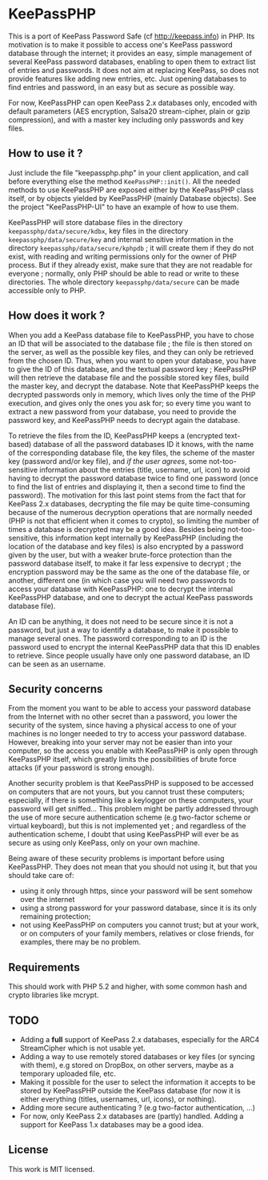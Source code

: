 KeePassPHP
==========
This is a port of KeePass Password Safe (cf http://keepass.info) in PHP. Its motivation is to make it possible to access one's KeePass password database through the internet; it provides an easy, simple management of several KeePass password databases, enabling to open them to extract list of entries and passwords. It does not aim at replacing KeePass, so does not provide features like adding new entries, etc. Just opening databases to find entries and password, in an easy but as secure as possible way.

For now, KeePassPHP can open KeePass 2.x databases only, encoded with default parameters (AES encryption, Salsa20 stream-cipher, plain or gzip compression), and with a master key including only passwords and key files.

How to use it ?
--------------------
Just include the file "keepassphp.php" in your client application, and call before everything else the method `KeePassPHP::init()`. All the needed methods to use KeePassPHP are exposed either by the KeePassPHP class itself, or by objects yielded by KeePassPHP (mainly Database objects). See the project "KeePassPHP-UI" to have an example of how to use them.

KeePassPHP will store database files in the directory `keepassphp/data/secure/kdbx`, key files in the directory `keepassphp/data/secure/key` and internal sensitive information in the directory `keepassphp/data/secure/kphpdb` ; it will create them if they do not exist, with reading and writing permissions only for the owner of PHP process. But if they already exist, make sure that they are not readable for everyone ; normally, only PHP should be able to read or write to these directories. The whole directory `keepassphp/data/secure` can be made accessible only to PHP.

How does it work ?
-------------------------
When you add a KeePass database file to KeePassPHP, you have to chose an ID that will be associated to the database file ; the file is then stored on the server, as well as the possible key files, and they can only be retrieved from the chosen ID. Thus, when you want to open your database, you have to give the ID of this database, and the textual password key ; KeePassPHP will then retrieve the database file and the possible stored key files, build the master key, and decrypt the database. Note that KeePassPHP keeps the decrypted passwords only in memory, which lives only the time of the PHP execution, and gives only the ones you ask for; so every time you want to extract a new password from your database, you need to provide the password key, and KeePassPHP needs to decrypt again the database.

To retrieve the files from the ID, KeePassPHP keeps a (encrypted text-based) database of all the password databases ID it knows, with the name of the corresponding database file, the key files, the scheme of the master key (password and/or key file), and *if the user agrees*, some not-too-sensitive information about the entries (title, username, url, icon) to avoid having to decrypt the password database twice to find one password (once to find the list of entries and displaying it, then a second time to find the password). The motivation for this last point stems from the fact that for KeePass 2.x databases, decrypting the file may be quite time-consuming because of the numerous decryption operations that are normally needed (PHP is not that efficient when it comes to crypto), so limiting the number of times a database is decrypted may be a good idea. Besides being not-too-sensitive, this information kept internally by KeePassPHP (including the location of the database and key files) is also encrypted by a password given by the user, but with a weaker brute-force protection than the password database itself, to make it far less expensive to decrypt ; the encryption password may be the same as the one of the database file, or another, different one (in which case you will need two passwords to access your database with KeePassPHP: one to decrypt the internal KeePassPHP database, and one to decrypt the actual KeePass passwords database file).

An ID can be anything, it does not need to be secure since it is not a password, but just a way to identify a database, to make it possible to manage several ones. The password corresponding to an ID is the password used to encrypt the internal KeePassPHP data that this ID enables to retrieve. Since people usually have only one password database, an ID can be seen as an username.


Security concerns
------------------------
From the moment you want to be able to access your password database from the Internet with no other secret than a password, you lower the security of the system, since having a physical access to one of your machines is no longer needed to try to access your password database.
However, breaking into your server may not be easier than into your computer, so the access you enable with KeePassPHP is only open through KeePassPHP itself, which greatly limits the possibilities of brute force attacks (if your password is strong enough).

Another security problem is that KeePassPHP is supposed to be accessed on computers that are not yours, but you cannot trust these computers; especially, if there is something like a keylogger on these computers, your password will get sniffed... This problem might be partly addressed through the use of more secure authentication scheme (e.g two-factor scheme or virtual keyboard), but this is not implemented yet ; and regardless of the authentication scheme, I doubt that using KeePassPHP will ever be as secure as using only KeePass, only on your own machine.

Being aware of these security problems is important before using KeePassPHP. They does not mean that you should not using it, but that you should take care of:
* using it only through https, since your password will be sent somehow over the internet
* using a strong password for your password database, since it is its only remaining protection;
* not using KeePassPHP on computers you cannot trust; but at your work, or on computers of your family members, relatives or close friends, for examples, there may be no problem.

Requirements
------------------
This should work with PHP 5.2 and higher, with some common hash and crypto libraries like mcrypt.

TODO
-----
- Adding a **full** support of KeePass 2.x databases, especially for the ARC4 StreamCipher which is not usable yet.
- Adding a way to use remotely stored databases or key files (or syncing with them), e.g stored on DropBox, on other servers, maybe as a temporary uploaded file, etc.
- Making it possible for the user to select the information it accepts to be stored by KeePassPHP outside the KeePass database (for now it is either everything (titles, usernames, url, icons), or nothing).
- Adding more secure authenticating ? (e.g two-factor authentication, ...)
- For now, only KeePass 2.x databases are (partly) handled. Adding a support for KeePass 1.x databases may be a good idea.

License
-------
This work is MIT licensed.
